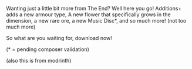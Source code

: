 Wanting just a little bit more from The End?
Well here you go! Additions+ adds a new armour type, A new flower that specifically grows in the dimension, a new rare ore, a new Music Disc*, and so much more! (not too much more)

So what are you waiting for, download now!

(* = pending composer validation)

(also this is from modrinth)
